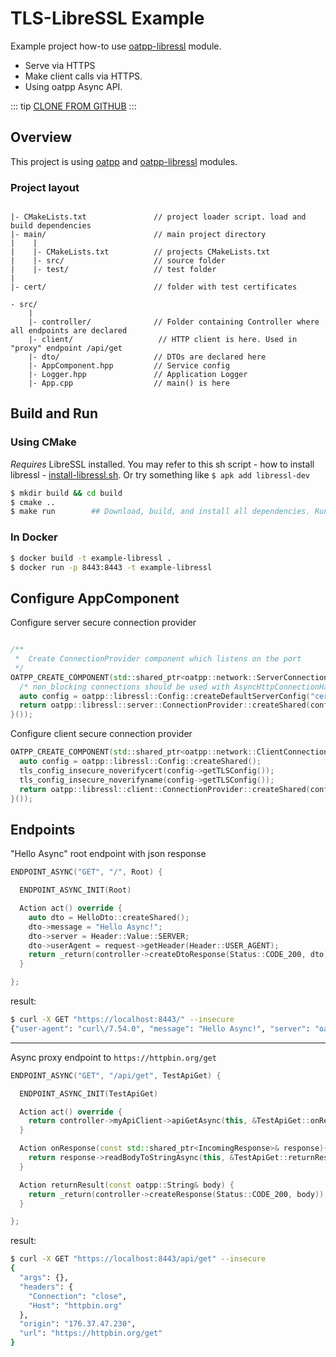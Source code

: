 # TLS-LibreSSL Example <seo/>

Example project how-to use [oatpp-libressl](/docs/modules/oatpp-libressl/) module.
- Serve via HTTPS
- Make client calls via HTTPS.
- Using oatpp Async API.

::: tip
[CLONE FROM GITHUB](https://github.com/oatpp/example-libressl)
:::

## Overview
This project is using [oatpp](/docs/modules/oatpp/) and [oatpp-libressl](/docs/modules/oatpp-libressl/) modules.

### Project layout

```

|- CMakeLists.txt               // project loader script. load and build dependencies
|- main/                        // main project directory
|    |
|    |- CMakeLists.txt          // projects CMakeLists.txt
|    |- src/                    // source folder
|    |- test/                   // test folder
|
|- cert/                        // folder with test certificates

```
```
- src/
    |
    |- controller/              // Folder containing Controller where all endpoints are declared
    |- client/                   // HTTP client is here. Used in "proxy" endpoint /api/get
    |- dto/                     // DTOs are declared here
    |- AppComponent.hpp         // Service config
    |- Logger.hpp               // Application Logger
    |- App.cpp                  // main() is here

```

## Build and Run

### Using CMake
*Requires* LibreSSL installed. You may refer to this sh script - how to install libressl -
[install-libressl.sh](https://github.com/oatpp/oatpp-libressl/blob/master/utility/install-deps/install-libressl.sh).
Or try something like ```$ apk add libressl-dev```

```bash
$ mkdir build && cd build
$ cmake ..
$ make run        ## Download, build, and install all dependencies. Run project

```

### In Docker

```bash
$ docker build -t example-libressl .
$ docker run -p 8443:8443 -t example-libressl
```

## Configure AppComponent

Configure server secure connection provider

```cpp

/**
 *  Create ConnectionProvider component which listens on the port
 */
OATPP_CREATE_COMPONENT(std::shared_ptr<oatpp::network::ServerConnectionProvider>, serverConnectionProvider)([] {
  /* non_blocking connections should be used with AsyncHttpConnectionHandler for AsyncIO */
  auto config = oatpp::libressl::Config::createDefaultServerConfig("cert/test_key.pem", "cert/test_cert.crt");
  return oatpp::libressl::server::ConnectionProvider::createShared(config, 8443, true /* true for non_blocking */);
}());

```

Configure client secure connection provider

```cpp
OATPP_CREATE_COMPONENT(std::shared_ptr<oatpp::network::ClientConnectionProvider>, sslClientConnectionProvider) ([] {
  auto config = oatpp::libressl::Config::createShared();
  tls_config_insecure_noverifycert(config->getTLSConfig());
  tls_config_insecure_noverifyname(config->getTLSConfig());
  return oatpp::libressl::client::ConnectionProvider::createShared(config, "httpbin.org", 443);
}());
```

## Endpoints

"Hello Async" root endpoint with json response
```cpp
ENDPOINT_ASYNC("GET", "/", Root) {

  ENDPOINT_ASYNC_INIT(Root)

  Action act() override {
    auto dto = HelloDto::createShared();
    dto->message = "Hello Async!";
    dto->server = Header::Value::SERVER;
    dto->userAgent = request->getHeader(Header::USER_AGENT);
    return _return(controller->createDtoResponse(Status::CODE_200, dto));
  }

};
```

result:
```bash
$ curl -X GET "https://localhost:8443/" --insecure
{"user-agent": "curl\/7.54.0", "message": "Hello Async!", "server": "oatpp\/0.19.1"}
```
---
Async proxy endpoint to ```https://httpbin.org/get```

```cpp
ENDPOINT_ASYNC("GET", "/api/get", TestApiGet) {

  ENDPOINT_ASYNC_INIT(TestApiGet)

  Action act() override {
    return controller->myApiClient->apiGetAsync(this, &TestApiGet::onResponse);
  }

  Action onResponse(const std::shared_ptr<IncomingResponse>& response){
    return response->readBodyToStringAsync(this, &TestApiGet::returnResult);
  }

  Action returnResult(const oatpp::String& body) {
    return _return(controller->createResponse(Status::CODE_200, body));
  }

};
```

result:
```bash
$ curl -X GET "https://localhost:8443/api/get" --insecure
{
  "args": {},
  "headers": {
    "Connection": "close",
    "Host": "httpbin.org"
  },
  "origin": "176.37.47.230",
  "url": "https://httpbin.org/get"
}
```
